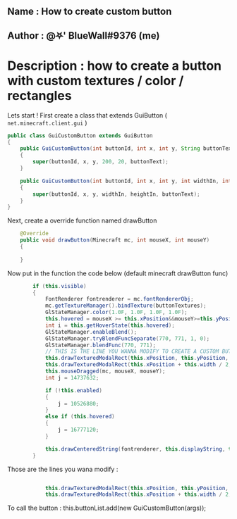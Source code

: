 ## Name : How to create custom button
## Author : @⛧' BlueWall#9376 (me)
# Description : how to create a button with custom textures / color / rectangles

Lets start !
First create a class that extends GuiButton ( `net.minecraft.client.gui` )
```java
public class GuiCustomButton extends GuiButton
{
    public GuiCustomButton(int buttonId, int x, int y, String buttonText)
    {
        super(buttonId, x, y, 200, 20, buttonText);
    }

    public GuiCustomButton(int buttonId, int x, int y, int widthIn, int heightIn, String buttonText)
    {
        super(buttonId, x, y, widthIn, heightIn, buttonText);
    }
}
```
Next, create a override function named drawButton
```java
    @Override
    public void drawButton(Minecraft mc, int mouseX, int mouseY)
    {
        
    }
```
Now put in the function the code below (default minecraft drawButton func)
```java
        if (this.visible)
        {
            FontRenderer fontrenderer = mc.fontRendererObj;
            mc.getTextureManager().bindTexture(buttonTextures);
            GlStateManager.color(1.0F, 1.0F, 1.0F, 1.0F);
            this.hovered = mouseX >= this.xPosition&&mouseY>=this.yPosition&&mouseX<this.xPosition+this.width&&mouseY<this.yPosition+this.height;
            int i = this.getHoverState(this.hovered);
            GlStateManager.enableBlend();
            GlStateManager.tryBlendFuncSeparate(770, 771, 1, 0);
            GlStateManager.blendFunc(770, 771);
            // THIS IS THE LINE YOU WANNA MODIFY TO CREATE A CUSTOM BUTTON
            this.drawTexturedModalRect(this.xPosition, this.yPosition, 0, 46 + i * 20, this.width / 2, this.height);
            this.drawTexturedModalRect(this.xPosition + this.width / 2, this.yPosition, 200 - this.width / 2, 46 + i*20,this.width/2,this.height);
            this.mouseDragged(mc, mouseX, mouseY);
            int j = 14737632;

            if (!this.enabled)
            {
                j = 10526880;
            }
            else if (this.hovered)
            {
                j = 16777120;
            }

            this.drawCenteredString(fontrenderer, this.displayString, this.xPosition + this.width / 2, this.yPosition + (this.height - 8) / 2, j);
        }
```
Those are the lines you wana modify :
```java

            this.drawTexturedModalRect(this.xPosition, this.yPosition, 0, 46 + i * 20, this.width / 2, this.height);
            this.drawTexturedModalRect(this.xPosition + this.width / 2, this.yPosition, 200 - this.width / 2, 46 + i*20,this.width/2,this.height);
```
To call the button :
this.buttonList.add(new GuiCustomButton(args));
